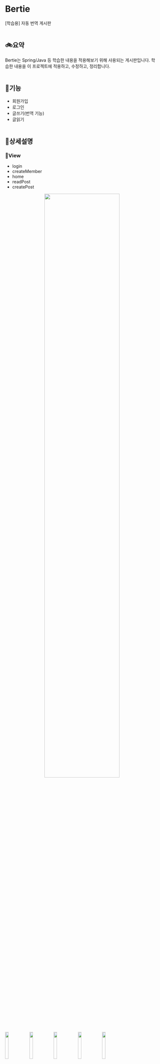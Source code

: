 # Bertie
[학습용] 자동 번역 게시판  
&nbsp;  

## 🚲요약
Bertie는 Spring/Java 등 학습한 내용을 적용해보기 위해 사용되는 게시판입니다.
학습한 내용을 이 프로젝트에 적용하고, 수정하고, 정리합니다.  
&nbsp;  

## 🔧기능
- 회원가입
- 로그인
- 글쓰기(번역 기능)
- 글읽기  
&nbsp;  

## 🧾상세설명
### 📌View
- login
- createMember
- home
- readPost
- createPost
<p align="center"><img src="/image/UserView.png" width="70%"></img></p>  
<p align="left">
  <img src="/image/userView1.png" width="15%"></img>
  <img src="/image/userView2.png" width="15%"></img>
  <img src="/image/userView3.png" width="15%"></img>
  <img src="/image/userView4.png" width="15%"></img>
  <img src="/image/userView5.png" width="15%"></img>
</p>  
login / createMember / home / createPost / readPost  
&nbsp;  

### 📌Function
- 회원가입 (Join member)
- 로그인 (Login)
- 글쓰기 (Write post)
- 글읽기 (Read post)  
<p align="center"><img src="/image/Function.png" width="100%"></img></p>  
&nbsp;  

### 📌Service
- MemberService#join
<p align="center"><img src="/image/MemberService%23join.png" width="50%"></img></p>  
- AuthService#authenticate
<p align="center"><img src="/image/AuthService%23authenticate.png" width="50%"></img></p>  
- LanguageService#translatePost
<p align="center"><img src="/image/LanguageService%23translatePost.png" width="70%"></img></p>  
- PostService#publish
<p align="center"><img src="/image/PostService%23publish.png" width="50%"></img></p>  
- PostService#readPost
<p align="center"><img src="/image/PostService%23readPost.png" width="50%"></img></p>  
&nbsp;  

## 🎓학습내용
1. 패키지 구성
- controller / repository / service / domain / repository 를 나누어 정리  
&nbsp;  

2. 예외 처리
- 사용자 정의 exception 생성(RuntimeExeption)  
: 명료한 Exception 확인 및 처리
- 서비스에서 예외 re-throwing, 컨트롤러에서 try-catch  
: 컨트롤러에서 예외에 따른 response 처리
- Optional의 orElseThrow()  
: try-catch를 줄이기 위한 Optinal 활용
- Objects.requireNonNull(obj.get())  
: obj.get()의 반환 객체가 null이면 NullPointerException  
&nbsp;  

3. 테스트 코드
- when / given / then을 적용한 테스트코드 작성
- @TestPropertySource를 이용한 테스트용 properties 적용  
&nbsp;  

4. 설정파일
- 인터페이스를 반환하는 Bean 수동 등록
- 인터페이스를 다른 Bean에 주입  
&nbsp;  

5. API
- HttpHeaders를 이용한 header 설정
- HttpEntity를 이용한 request 설정
- restTmeplate를 이용한 request 
- responseEntity를 이용한 response 처리  
&nbsp;  

6. 세션
- HttpSession을 이용한 세션 등록  
: 사용자 식별 및 로그인 유지를 위한 세션 등록  
&nbsp;  

7. 캐시
- WebMvcConfigurer를 이용한 캐시 설정  
: 제한된 시간동안 캐시 사용, 이 후 서버에 재
